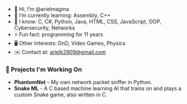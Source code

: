 - 👋 Hi, I’m @arielmagma
- 🌱 I’m currently learning: Assembly, C++
- 📖 I know: C, C#, Python, Java, HTML, CSS, JavaScript, OOP, Cybersecurity, Networks
- ⚡ Fun fact: programming for 11 years
- 🖥️ Other Interests: DnD, Video Games, Physics
- ✉️ Contact at: arielk2909@gmail.com

### 🚧 Projects I'm Working On
- **PhantomNet** – My own network packet sniffer in Python.
- **Snake ML** - A C based machine learning AI that trains on and plays a custom Snake game, also written in C.
